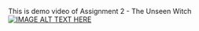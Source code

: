 This is demo video of Assignment 2 - The Unseen Witch
<br />
[![IMAGE ALT TEXT HERE](https://img.youtube.com/vi/-V7ixCHs61E/0.jpg)](https://www.youtube.com/watch?v=-V7ixCHs61E)
